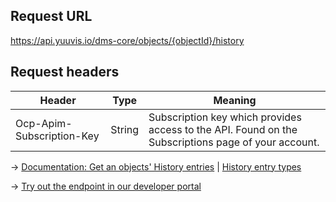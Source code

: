 ## Request URL
https://api.yuuvis.io/dms-core/objects/{objectId}/history

## Request headers
| Header                    | Type   | Meaning                                                                                             |
|---------------------------|--------|-----------------------------------------------------------------------------------------------------|
| Ocp-Apim-Subscription-Key | String | Subscription key which provides access to the API. Found on the Subscriptions page of your account. |

&rarr; [Documentation: Get an objects' History entries](https://github.com/yuuvis/Documentation/wiki/Retrieve-history-entries) | [History entry types](https://github.com/yuuvis/Documentation/wiki/Retrieve-history-entries#RetrievingtheHistoryEntriesofaDocument-WhichHistoryEntriesAreThere?)

&rarr; [Try out the endpoint in our developer portal](https://yuuvis.io/Apis/Endpoints/dms-core-api)
